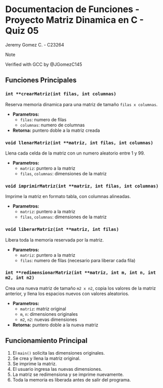 # Documentacion de Funciones - Proyecto Matriz Dinamica en C - Quiz 05
Jeremy Gomez C. - C23264

> [!NOTE]
> Verified with GCC by @JGomezC145


## Funciones Principales

### `int **crearMatriz(int filas, int columnas)`
Reserva memoria dinamica para una matriz de tamaño `filas x columnas`.

- **Parametros:**
  - `filas`: numero de filas
  - `columnas`: numero de columnas
- **Retorna:** puntero doble a la matriz creada



### `void llenarMatriz(int **matriz, int filas, int columnas)`
Llena cada celda de la matriz con un numero aleatorio entre 1 y 99.

- **Parametros:**
  - `matriz`: puntero a la matriz
  - `filas`, `columnas`: dimensiones de la matriz



### `void imprimirMatriz(int **matriz, int filas, int columnas)`
Imprime la matriz en formato tabla, con columnas alineadas.

- **Parametros:**
  - `matriz`: puntero a la matriz
  - `filas`, `columnas`: dimensiones de la matriz



### `void liberarMatriz(int **matriz, int filas)`
Libera toda la memoria reservada por la matriz.

- **Parametros:**
  - `matriz`: puntero a la matriz
  - `filas`: numero de filas (necesario para liberar cada fila)



### `int **redimensionarMatriz(int **matriz, int m, int n, int m2, int n2)`
Crea una nueva matriz de tamaño `m2 x n2`, copia los valores de la matriz anterior, y llena los espacios nuevos con valores aleatorios.

- **Parametros:**
  - `matriz`: matriz original
  - `m`, `n`: dimensiones originales
  - `m2`, `n2`: nuevas dimensiones
- **Retorna:** puntero doble a la nueva matriz



## Funcionamiento Principal

1. El `main()` solicita las dimensiones originales.
2. Se crea y llena la matriz original.
3. Se imprime la matriz.
4. El usuario ingresa las nuevas dimensiones.
5. La matriz se redimensiona y se imprime nuevamente.
6. Toda la memoria es liberada antes de salir del programa.


